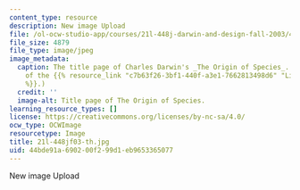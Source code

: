 ```yaml
---
content_type: resource
description: New image Upload
file: /ol-ocw-studio-app/courses/21l-448j-darwin-and-design-fall-2003/44bde91a690200f299d1eb9653365077_21l-448jf03-th.jpg
file_size: 4879
file_type: image/jpeg
image_metadata:
  caption: The title page of Charles Darwin's _The Origin of Species_. (Image courtesy
    of the {{% resource_link "c7b63f26-3bf1-440f-a3e1-7662813498d6" "Library of Congress"
    %}}.)
  credit: ''
  image-alt: Title page of The Origin of Species.
learning_resource_types: []
license: https://creativecommons.org/licenses/by-nc-sa/4.0/
ocw_type: OCWImage
resourcetype: Image
title: 21l-448jf03-th.jpg
uid: 44bde91a-6902-00f2-99d1-eb9653365077
---
```

New image Upload